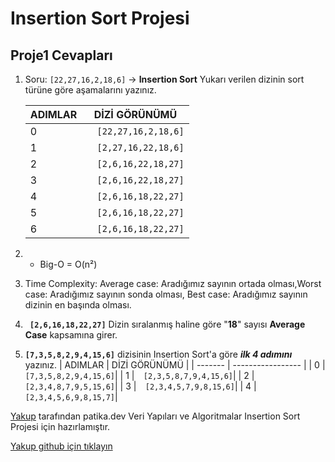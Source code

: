 # Insertion Sort Projesi
## Proje1 Cevapları 
1. Soru: `[22,27,16,2,18,6]` -> **Insertion Sort**
Yukarı verilen dizinin sort türüne göre aşamalarını yazınız.

    | ADIMLAR |    DİZİ GÖRÜNÜMÜ |
    | ------- | ----------------- |
    | 0 |`  [22,27,16,2,18,6]`|
    | 1 |`  [2,27,16,22,18,6]`|
    | 2 |`  [2,6,16,22,18,27]`|
    | 3 |`  [2,6,16,22,18,27]`|
    | 4 |`  [2,6,16,18,22,27]`|
    | 5 |`  [2,6,16,18,22,27]`|
    | 6 |`  [2,6,16,18,22,27]`|
2. + Big-O = O(n²)

3. Time Complexity: Average case: Aradığımız sayının ortada olması,Worst case: Aradığımız sayının sonda olması, Best case: Aradığımız sayının dizinin en başında olması.

4. **` [2,6,16,18,22,27]`** Dizin sıralanmış haline göre "**18**" sayısı **Average Case** kapsamına girer.

5. **`[7,3,5,8,2,9,4,15,6]`** dizisinin Insertion Sort'a göre ***ilk 4 adımını*** yazınız.
    | ADIMLAR |    DİZİ GÖRÜNÜMÜ |
    | ------- | ----------------- |
    | 0 |`  [7,3,5,8,2,9,4,15,6]`|
    | 1 |`  [2,3,5,8,7,9,4,15,6]`|
    | 2 |`  [2,3,4,8,7,9,5,15,6]`|
    | 3 |`  [2,3,4,5,7,9,8,15,6]`|
    | 4 |`  [2,3,4,5,6,9,8,15,7]`|


[Yakup](https://app.patika.dev/yakupbey) tarafından patika.dev Veri Yapıları ve Algoritmalar Insertion Sort Projesi için hazırlamıştır.

[Yakup github için tıklayın](https://github.com/y-berber) 